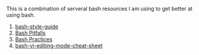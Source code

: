 This is a combination of serveral bash resources I am using to get better at using bash.

1. [bash-style-guide](https://github.com/bahamas10/bash-style-guide)
2. [Bash Pitfalls](https://mywiki.wooledge.org/BashPitfalls?)
3. [Bash Practices](http://mywiki.wooledge.org/BashGuide/Practices)
4. [bash-vi-editing-mode-cheat-sheet](https://github.com/pkrumins/bash-vi-editing-mode-cheat-sheet/tree/master#)
